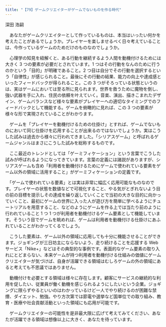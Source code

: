 ```yaml
---
title: "【79】ゲームクリエイターがゲームでないものを作る時代"
---
```



深田 浩嗣


　あなたがゲームクリエイターとして作っているものは、本当はいったい何かを考えたことがあるでしょうか。プレイヤーを楽しませるべく日々考えていることは、今作っているゲームのためだけのものなのでしょうか。

　心理学の知見を紐解くと、ある行動を継続するよう人間を動機付けるためには大きく 3 つの要素が必要だとされています。1 つはその行動をなんのために行うのかという「目的」が明確であること。2 つ目は自分でその行動を選択するという「自律性」が感じられること。最後にその行動の結果、能力の向上や達成感といったフィードバックが得られること。この 3 つがそろっている状態というのは、実はゲームにおいては至る所に見られます。世界を救うために魔物を倒し、強い武器を手に入れ、住民の依頼を叶えていく。音楽、演出、描きこまれたデザイン、ゲームバランスなど様々な要素がプレイヤーへの適切なタイミングでのフィードバックとして機能する。ゲームを俯瞰的に見れば、この 3 つの要素が様々な形で実現されていることがわかります。

　ゲームを「プレイヤーを動機付けるための仕掛け」とすれば、ゲームでないものにおいて同じ仕掛けを応用することが出来るのではないでしょうか。実はこうした試みは過去から様々に行われてきました。「シリアスゲーム」と呼ばれるゲームジャンルはまさにこうした試みを総称するものです。

　ここ最近のトレンドとしては「ゲーミフィケーション」という言葉でこうした試みが呼ばれるようになってきています。言葉の定義には諸説がありますが、シリアスゲームも含め「利用者を動機付けるためにゲームで使われている要素をゲーム以外の領域に活用すること」がゲーミフィケーションの定義です。

　「ゲームで使われている要素」とは実は非常に幅広く応用可能なものなのです。プレイヤーの状態を数値などで可視化すること、やる気がとぎれないよう目の前の目標を提示しその達成を繰り返していくことで当初の大きな目的に向かっていくこと、最初にゲームの世界に入った人が遊び方を簡単に学べるようにチュートリアルを用意すること、などのようにゲームを作る上では当たり前のように行われていること 1 つ 1 つが利用者を動機付けるゲーム要素として機能しています。そういう目でゲームを眺めれば、ゲームは利用者を動機付ける仕掛けにあふれていることがわかってくるでしょう。

　こうした要素は、ゲーム以外の領域に応用しても十分に機能させることができます。ジョギングが三日坊主にならないよう、走り続けることを応援する Web サービス「Nike+」などはその典型的な事例です。表面的なゲーム要素の取り入れにとどまらない、本来ゲームが持つ利用者を動機付ける仕組みの価値にゲームクリエイターが気づけば、自身が活躍できる領域はむしろゲームの外の領域にあると考えても不思議ではありません。

　動機付けを必要とする領域は様々に存在します。顧客にサービスの継続的な利用を促したい、従業員が働く動機を感じられるようにしたいという企業。ジョギングに限らずやるといいのはわかっているけど一人でやり続けるのが困難な禁煙、ダイエット、勉強。やり方次第では節電や選挙など国単位での取り組み、教育・医療や社会貢献活動といった領域にも応用が可能です。

　ゲームクリエイターの可能性を是非最大限に広げて考えてみてください、あなたが活躍できる領域は想像以上に大きく、あなたを待っています。
